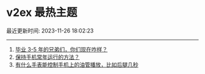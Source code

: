 # v2ex 最热主题

最近更新时间: 2023-11-26 18:02:23

--- 
1. [毕业 3-5 年的兄弟们，你们现在咋样？](https://www.v2ex.com/t/995249) 
2. [保持手机常年运行的方法？](https://www.v2ex.com/t/995231) 
3. [有什么手表能控制手机上的油管播放，比如后腿几秒](https://www.v2ex.com/t/995275) 
